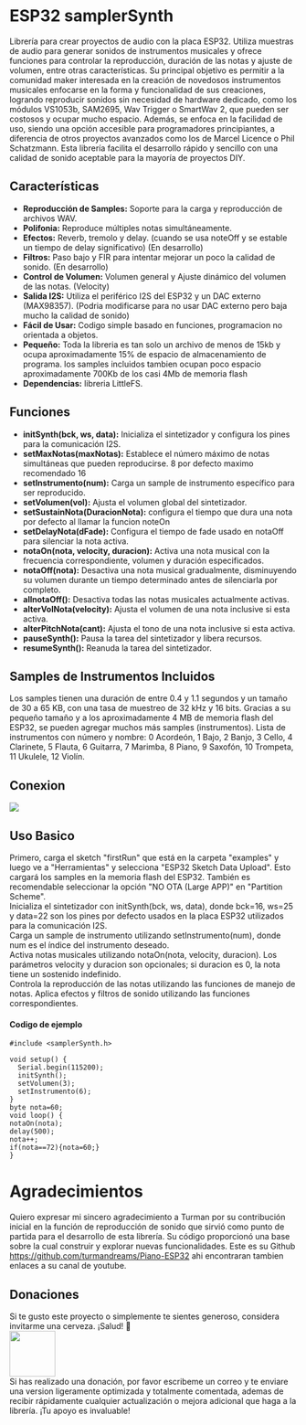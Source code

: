 # ESP32 samplerSynth
Librería para crear proyectos de audio con la placa ESP32. Utiliza muestras de audio para generar sonidos de instrumentos musicales y ofrece funciones para controlar la reproducción, duración de las notas y ajuste de volumen, entre otras características. Su principal objetivo es permitir a la comunidad maker interesada en la creación de novedosos instrumentos musicales enfocarse en la forma y funcionalidad de sus creaciones, logrando reproducir sonidos sin necesidad de hardware dedicado, como los módulos VS1053b, SAM2695, Wav Trigger o SmartWav 2, que pueden ser costosos y ocupar mucho espacio. Además, se enfoca en la facilidad de uso, siendo una opción accesible para programadores principiantes, a diferencia de otros proyectos avanzados como los de Marcel Licence o Phil Schatzmann. Esta librería facilita el desarrollo rápido y sencillo con una calidad de sonido aceptable para la mayoría de proyectos DIY.

## Características
* <b>Reproducción de Samples:</b> Soporte para la carga y reproducción de archivos WAV.
* <b>Polifonia:</b> Reproduce múltiples notas simultáneamente.
* <b>Efectos:</b> Reverb, tremolo y delay. (cuando se usa noteOff y se estable un tiempo de delay significativo) (En desarrollo)
* <b>Filtros:</b> Paso bajo y FIR para intentar mejorar un poco la calidad de sonido. (En desarrollo)
* <b>Control de Volumen:</b> Volumen general y Ajuste dinámico del volumen de las notas. (Velocity)
* <b>Salida I2S:</b> Utiliza el periférico I2S del ESP32 y un DAC externo (MAX98357). (Podria modificarse para no usar DAC externo pero baja mucho la calidad de sonido)
* <b>Fácil de Usar:</b> Codigo simple basado en funciones, programacion no orientada a objetos. 
* <b>Pequeño:</b> Toda la libreria es tan solo un archivo de menos de 15kb y ocupa aproximadamente 15% de espacio de almacenamiento de programa.
 los samples incluidos tambien ocupan poco espacio aproximadamente 700Kb de los casi 4Mb de memoria flash
* <b>Dependencias:</b> libreria LittleFS. 
  

## Funciones
* <b>initSynth(bck, ws, data):</b> Inicializa el sintetizador y configura los pines para la comunicación I2S.
* <b>setMaxNotas(maxNotas):</b> Establece el número máximo de notas simultáneas que pueden reproducirse. 8 por defecto maximo recomendado 16
* <b>setInstrumento(num):</b> Carga un sample de instrumento específico para ser reproducido.
* <b>setVolumen(vol):</b> Ajusta el volumen global del sintetizador.
* <b>setSustainNota(DuracionNota):</b> configura el tiempo que dura una nota por defecto al llamar la funcion noteOn
* <b>setDelayNota(dFade):</b> Configura el tiempo de fade usado en notaOff para silenciar la nota activa.
* <b>notaOn(nota, velocity, duracion):</b> Activa una nota musical con la frecuencia correspondiente, volumen y duración especificados.
* <b>notaOff(nota):</b> Desactiva una nota musical gradualmente, disminuyendo su volumen durante un tiempo determinado antes de silenciarla por completo.
* <b>allnotaOff():</b> Desactiva todas las notas musicales actualmente activas.
* <b>alterVolNota(velocity):</b> Ajusta el volumen de una nota inclusive si esta activa.
* <b>alterPitchNota(cant):</b> Ajusta el tono de una nota inclusive si esta activa.
* <b>pauseSynth():</b> Pausa la tarea del sintetizador y libera recursos.
* <b>resumeSynth():</b> Reanuda la tarea del sintetizador.

## Samples de Instrumentos Incluidos
Los samples tienen una duración de entre 0.4 y 1.1 segundos y un tamaño de 30 a 65 KB, con una tasa de muestreo de 32 kHz y 16 bits. Gracias a su pequeño tamaño y a los aproximadamente 4 MB de memoria flash del ESP32, se pueden agregar muchos más samples (instrumentos). Lista de instrumentos con número y nombre: 0 Acordeón, 1 Bajo, 2 Banjo, 3 Cello, 4 Clarinete, 5 Flauta, 6 Guitarra, 7 Marimba, 8 Piano, 9 Saxofón, 10 Trompeta, 11 Ukulele, 12 Violín.

## Conexion
<img src="https://raw.githubusercontent.com/habuenav/samplerSynth/ead0cf23e2cd8f2d1dbfcb8f5b8e075a87743459/conexiones.svg"></a>

## Uso Basico
Primero, carga el sketch "firstRun" que está en la carpeta "examples" y luego ve a "Herramientas" y selecciona "ESP32 Sketch Data Upload". Esto cargará los samples en la memoria flash del ESP32. También es recomendable seleccionar la opción "NO OTA (Large APP)" en "Partition Scheme".<br/>
Inicializa el sintetizador con initSynth(bck, ws, data), donde bck=16, ws=25 y data=22 son los pines por defecto usados en la placa ESP32 utilizados para la comunicación I2S.<br/>
Carga un sample de instrumento utilizando setInstrumento(num), donde num es el índice del instrumento deseado.<br/>
Activa notas musicales utilizando notaOn(nota, velocity, duracion). Los parámetros velocity y duracion son opcionales; si duracion es 0, la nota tiene un sostenido indefinido.<br/>
Controla la reproducción de las notas utilizando las funciones de manejo de notas. Aplica efectos y filtros de sonido utilizando las funciones correspondientes.
#### Codigo de ejemplo
```
#include <samplerSynth.h>

void setup() {
  Serial.begin(115200);
  initSynth();
  setVolumen(3);
  setInstrumento(6);
}
byte nota=60;
void loop() {
notaOn(nota);
delay(500);
nota++;
if(nota==72){nota=60;}   
}
```

# Agradecimientos
Quiero expresar mi sincero agradecimiento a Turman por su contribución inicial en la función de reproducción de sonido que sirvió como punto de partida para el desarrollo de esta librería. Su código proporcionó una base sobre la cual construir y explorar nuevas funcionalidades.
Este es su Github https://github.com/turmandreams/Piano-ESP32 ahi encontraran tambien enlaces a su canal de youtube.

## Donaciones
Si te gusto este proyecto o simplemente te sientes generoso, considera invitarme una cerveza. ¡Salud! :beers:<br/>
<a href="https://www.paypal.com/donate/?business=T8UBSMVJ2QT9Y&no_recurring=0&item_name=%C2%A1Gracias+por+tu+apoyo%21%0ATu+donaci%C3%B3n+es+de+gran+ayuda+y+es+un+incentivo+para+seguir+mejorando.&currency_code=USD"><img src="https://www.paypalobjects.com/digitalassets/c/website/marketing/latam/mx/accept-payments-online/icons/img_btn-donate2x.png" height="80"></a><br/>
Si has realizado una donación, por favor escribeme un correo y te enviare una version ligeramente optimizada y totalmente comentada, ademas de recibir rápidamente cualquier actualización o mejora adicional que haga a la librería. ¡Tu apoyo es invaluable!
